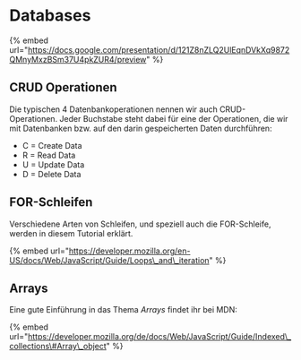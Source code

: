# Databases

{% embed url="https://docs.google.com/presentation/d/121Z8nZLQ2UlEqnDVkXq9872QMnyMxzBSm37U4pkZUR4/preview" %}

## CRUD Operationen

Die typischen 4 Datenbankoperationen nennen wir auch CRUD-Operationen. Jeder Buchstabe steht dabei für eine der Operationen, die wir mit Datenbanken bzw. auf den darin gespeicherten Daten durchführen:

* C = Create Data
* R = Read Data
* U = Update Data
* D = Delete Data

## FOR-Schleifen

Verschiedene Arten von Schleifen, und speziell auch die FOR-Schleife, werden in diesem Tutorial erklärt.

{% embed url="https://developer.mozilla.org/en-US/docs/Web/JavaScript/Guide/Loops\_and\_iteration" %}

## Arrays

Eine gute Einführung in das Thema _Arrays_ findet ihr bei MDN:

{% embed url="https://developer.mozilla.org/de/docs/Web/JavaScript/Guide/Indexed\_collections\#Array\_object" %}

